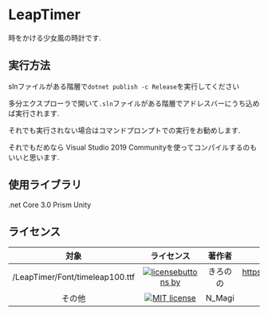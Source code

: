 # LeapTimer
時をかける少女風の時計です. 

## 実行方法
slnファイルがある階層で` dotnet publish -c Release `を実行してください

多分エクスプローラで開いて` .sln `ファイルがある階層でアドレスバーにうち込めば実行されます.

それでも実行されない場合はコマンドプロンプトでの実行をお勧めします.

それでもだめなら Visual Studio 2019 Communityを使ってコンパイルするのもいいと思います.

## 使用ライブラリ
.net Core 3.0
Prism Unity

## ライセンス

| 対象 | ライセンス | 著作者 | 引用元 | <br>
|:----:|:----:|:----:|:----:|:----:|
| /LeapTimer/Font/timeleap100.ttf | [![licensebuttons by](https://licensebuttons.net/l/by/3.0/88x31.png)](https://creativecommons.org/licenses/by/4.0)| きろのの | https://ola.kironono.com/entry/fonts-timeleap |
|その他 |  [![MIT license](https://img.shields.io/badge/License-MIT-blue.svg)](https://lbesson.mit-license.org/) | N_Magi | here |
